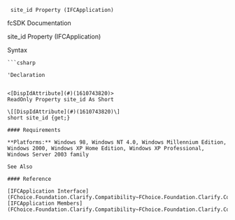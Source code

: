 ﻿     site_id Property (IFCApplication)                                                   

fcSDK Documentation

site_id Property (IFCApplication)

Syntax

```vbnet
```csharp

'Declaration
 

<[DispIdAttribute](#)(1610743820)>
ReadOnly Property site_id As Short

\[[DispIdAttribute](#)(1610743820)\]
short site_id {get;}

#### Requirements

**Platforms:** Windows 98, Windows NT 4.0, Windows Millennium Edition, Windows 2000, Windows XP Home Edition, Windows XP Professional, Windows Server 2003 family

See Also

#### Reference

[IFCApplication Interface](FChoice.Foundation.Clarify.Compatibility~FChoice.Foundation.Clarify.Compatibility.IFCApplication.md)  
[IFCApplication Members](FChoice.Foundation.Clarify.Compatibility~FChoice.Foundation.Clarify.Compatibility.IFCApplication_members.md)